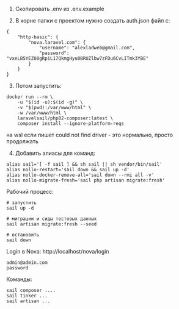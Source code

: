1. Скопировать .env из .env.example

2. В корне папки с проектом нужно создать auth.json файл с:
```
{
    "http-basic": {
        "nova.laravel.com": {
            "username": "alexladweb@gmail.com",
            "password": "vxeLB5YEZO8gRpiL17QkmgHyu0BRUZlbw7zFDu6CvLITmk3YBE"
        }
    }
}
```

3. Потом запустить:
```
docker run --rm \
    -u "$(id -u):$(id -g)" \
    -v "$(pwd):/var/www/html" \
    -w /var/www/html \
    laravelsail/php82-composer:latest \
    composer install --ignore-platform-reqs
```
на wsl если пишет could not find driver - это нормально, просто продолжать

4. Добавить алиасы для команд:
```
alias sail='[ -f sail ] && sh sail || sh vendor/bin/sail'
alias nollo-restart='sail down && sail up -d'
alias nollo-docker-remove-all='sail down --rmi all -v'
alias nollo-migrate-fresh='sail php artisan migrate:fresh'
```

Рабочий процесс:
```
# запустить
sail up -d

# миграции и сиды тестовых данных
sail artisan migrate:fresh --seed

# остановить
sail down
```

Login в Nova:
http://localhost/nova/login
```
admin@admin.com
password
```

Команды:
```
sail composer ....
sail tinker ...
sail artisan ...
```

